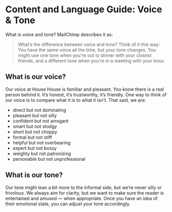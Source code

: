 # Content and Language Guide: Voice & Tone

What is voice and tone? MailChimp describes it as:
> What’s the difference between voice and tone? Think of it this way: You have the same voice all the time, but your tone changes. You might use one tone when you're out to dinner with your closest friends, and a different tone when you're in a meeting with your boss.


## What is our voice?

Our voice at House House is familiar and pleasant. You know there is a real person behind it. It’s honest, it’s  trustworthy, it’s friendly. One way to think of our voice is to compare what it is to what it isn’t. That said, we are:

- direct but not dominating
- pleasant but not silly
- confident but not arrogant
- smart but not stodgy
- short but not choppy
- formal but not stiff
- helpful but not overbearing
- expert but not bossy
- weighty but not patronizing
- personable but not unprofessional


## What is our tone?

Our tone might lean a bit more to the informal side, but we’re never silly or frivolous. We always aim for clarity, but we want to make sure the reader is entertained and amused — when appropriate. Once you have an idea of their emotional state, you can adjust your tone accordingly.

